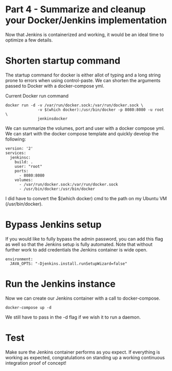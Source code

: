 # Part 4 - Summarize and cleanup your Docker/Jenkins implementation

Now that Jenkins is containerized and working, it would be an ideal time to
optimize a few details.

# Shorten startup command

The startup command for docker is either allot of typing and a long string
prone to errors when using control-paste. We can shorten the arguments passed
to Docker with a docker-compose yml.

Current Docker run command

```  
docker run -d -v /var/run/docker.sock:/var/run/docker.sock \
              -v $(which docker):/usr/bin/docker -p 8080:8080 -u root \
              jenkinsdocker
```

We can summarize the volumes, port and user with a docker compose yml. We can
start with the docker compose template and quickly develop the following:

```
version: '2'
services:
  jenkinsc:
    build: .
    user: "root"
    ports:
      - 8080:8080
    volumes:
      - /var/run/docker.sock:/var/run/docker.sock
      - /usr/bin/docker:/usr/bin/docker
```

I did have to convert the $(which docker) cmd to the path on my Ubuntu VM
(/usr/bin/docker).

# Bypass Jenkins setup

If you would like to fully bypass the admin password, you can add this flag as
well so that the Jenkins setup is fully automated. Note that without further
work to add credentials the Jenkins container is wide open.

```
environment:
  JAVA_OPTS: "-Djenkins.install.runSetupWizard=false"
```  

# Run the Jenkins instance

Now we can create our Jenkins container with a call to docker-compose.

```
docker-compose up -d
```

We still have to pass in the -d flag if we wish it to run a daemon.

# Test

Make sure the Jenkins container performs as you expect. If everything is working
as expected, congratulations on standing up a working continuous integration
proof of concept!
